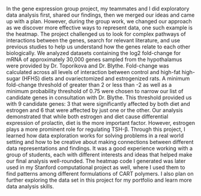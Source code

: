 In the gene expression group project, my teammates and I did exploratory data analysis first, shared our findings, then we merged our ideas and came up with a plan. However, during the group work, we changed our approach as we discover more effective ways to represent data, one such example is the heatmap.
The project challenged us to look for complex pathways of interactions between the genes, search for relevant literature, and use previous studies to help us understand how the genes relate to each other biologically.
We analyzed datasets containing the log2 fold-change for mRNA of approximately 30,000 genes sampled from the hypothalamus were provided by Dr. Toporikova and Dr. Blythe. Fold-change was calculated across all levels of interaction between control and high-fat high-sugar (HFHS) diets and ovariectomized and estrogenized rats. A minimum fold-change threshold of greater than 2 or less than -2 as well as a minimum probability threshold of 0.75 were chosen to narrow our list of candidate genes in consultation with Dr. Blythe. This threshold provided us with 9 candidate genes: 3 that were significantly affected by both diet and estrogen and 6 that were affected by just one or the other. Our analysis demonstrated that while both estrogen and diet cause differential expression of prolactin, diet is the more important factor. However, estrogen plays a more prominent role for regulating TSH-β.
Through this project, I learned how data exploration works for solving problems in a real world setting and how to be creative about making connections between different data representations and findings. It was a good experience working with a group of students, each with different interests and ideas that helped make our final analysis well-rounded. The heatmap code I generated was later used in my Stanford computational project as well, where I used them to find patterns among different formulations of CART polymers. I also plan on further exploring the data set in this project for my portfolio and learn more data analysis skills.
